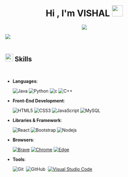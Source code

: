 <h1 align="center"><b>Hi , I'm VISHAL </b><img src="https://media.giphy.com/media/hvRJCLFzcasrR4ia7z/giphy.gif" width="35"></h1>

<p align="center">
  <a href="https://github.com/DenverCoder1/readme-typing-svg"><img src="https://readme-typing-svg.herokuapp.com?font=Time+New+Roman&color=cyan&size=25&center=true&vCenter=true&width=600&height=100&lines=;Computer+Science+Student;Active+Learner/Researcher;Love+to+learn+new+stuffs..<3"></a>
</p>


<img src="https://user-images.githubusercontent.com/73097560/115834477-dbab4500-a447-11eb-908a-139a6edaec5c.gif"><br><br>

## <img src="https://media2.giphy.com/media/QssGEmpkyEOhBCb7e1/giphy.gif?cid=ecf05e47a0n3gi1bfqntqmob8g9aid1oyj2wr3ds3mg700bl&rid=giphy.gif" width ="25"><b> Skills</b>
<br>

<p align="center">

- **Languages**:

   ![Java](https://img.shields.io/badge/-Java-E34A86?style=flat-square&logo=java)
   ![Python](https://img.shields.io/badge/-Python-black?style=flat-square&logo=Python)
   ![c](https://img.shields.io/badge/C-00599C?style=flat-square&logo=c&logoColor=white)
   ![C++](https://img.shields.io/badge/-C++-007ACC?style=flat-square&logo=cplusplus&logoColor=white)   
    
- **Front-End Development**:

   ![HTML5](https://img.shields.io/badge/-HTML5-E34F26?style=flat-square&logo=html5&logoColor=white)
   ![CSS3](https://img.shields.io/badge/-CSS3-1572B6?style=flat-square&logo=css3)
   ![JavaScript](https://img.shields.io/badge/-JavaScript-black?style=flat-square&logo=javascript)
   ![MySQL](https://img.shields.io/badge/-MySQL-black?style=flat-square&logo=mysql)

- **Libraries & Framework**:

   ![React](https://img.shields.io/badge/-React-black?style=flat-square&logo=react)
   ![Bootstrap](https://img.shields.io/badge/-Bootstrap-563D7C?style=flat-square&logo=bootstrap)
   ![Nodejs](https://img.shields.io/badge/-Nodejs-black?style=flat-square&logo=Node.js)

- **Browsers**:

   <a href="#"><img alt="Brave" src="https://img.shields.io/badge/Brave-FB542B?logo=brave&logoColor=white"></a>
   <a href="#"><img alt="Chrome" src="https://img.shields.io/badge/Google_chrome-4285F4?logo=Google-Chrome&logoColor=white"></a>
   <a href="#"><img alt="Edge" src="https://img.shields.io/badge/Microsoft_Edge-0078D7?logo=Microsoft-edge&logoColor=white"></a>

- **Tools**:

   ![Git](https://img.shields.io/badge/-Git-05122A?style=flat&logo=git)&nbsp;
   ![GitHub](https://img.shields.io/badge/-GitHub-05122A?style=flat&logo=github)&nbsp;
   <a href="#"><img alt="Visual Studio Code" src="https://img.shields.io/badge/Visual%20Studio%20Code-0078d7.svg?logo=visual-studio-code&logoColor=white"></a> 
  
   

   
   

